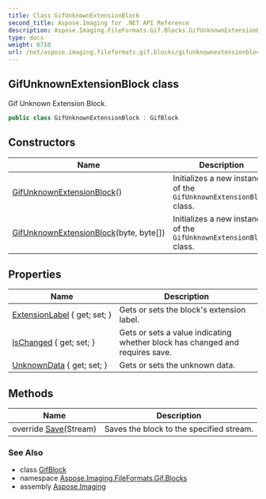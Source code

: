 ```yaml
---
title: Class GifUnknownExtensionBlock
second_title: Aspose.Imaging for .NET API Reference
description: Aspose.Imaging.FileFormats.Gif.Blocks.GifUnknownExtensionBlock class. Gif Unknown Extension Block
type: docs
weight: 6710
url: /net/aspose.imaging.fileformats.gif.blocks/gifunknownextensionblock/
---
```

## GifUnknownExtensionBlock class

Gif Unknown Extension Block.

```csharp
public class GifUnknownExtensionBlock : GifBlock
```

## Constructors

| Name | Description |
| --- | --- |
| [GifUnknownExtensionBlock](gifunknownextensionblock/#constructor)() | Initializes a new instance of the `GifUnknownExtensionBlock` class. |
| [GifUnknownExtensionBlock](gifunknownextensionblock/#constructor_1)(byte, byte[]) | Initializes a new instance of the `GifUnknownExtensionBlock` class. |

## Properties

| Name | Description |
| --- | --- |
| [ExtensionLabel](../../aspose.imaging.fileformats.gif.blocks/gifunknownextensionblock/extensionlabel/) { get; set; } | Gets or sets the block's extension label. |
| [IsChanged](../../aspose.imaging.fileformats.gif/gifblock/ischanged/) { get; set; } | Gets or sets a value indicating whether block has changed and requires save. |
| [UnknownData](../../aspose.imaging.fileformats.gif.blocks/gifunknownextensionblock/unknowndata/) { get; set; } | Gets or sets the unknown data. |

## Methods

| Name | Description |
| --- | --- |
| override [Save](../../aspose.imaging.fileformats.gif.blocks/gifunknownextensionblock/save/)(Stream) | Saves the block to the specified stream. |

### See Also

* class [GifBlock](../../aspose.imaging.fileformats.gif/gifblock/)
* namespace [Aspose.Imaging.FileFormats.Gif.Blocks](../../aspose.imaging.fileformats.gif.blocks/)
* assembly [Aspose.Imaging](../../)


